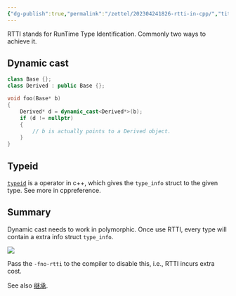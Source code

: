 ```yaml
---
{"dg-publish":true,"permalink":"/zettel/202304241826-rtti-in-cpp/","title":202304241826,"tags":["rtti","dynamic-cast","cpp","typeid"],"created":"2023-04-24T18:26:04+08:00"}
---
```



RTTI stands for RunTime Type Identification. Commonly two ways to achieve it.

Dynamic cast
-----------------------

```cpp
class Base {};
class Derived : public Base {};

void foo(Base* b)
{
    Derived* d = dynamic_cast<Derived*>(b);
    if (d != nullptr)
    {
        // b is actually points to a Derived object.
    }
}
```

Typeid
------------

[`typeid`](https://en.cppreference.com/w/cpp/language/typeid) is a operator in c++, which gives the `type_info` struct to the given type. See more in cppreference.

Summary
-----------------

Dynamic cast needs to work in polymorphic. Once use RTTI, every type will contain a extra info struct `type_info`.

![](http://image.huawei.com/tiny-lts/v1/images/4256f69a6fb173324f88b8c63cc15096_861x325.png)

Pass the `-fno-rtti` to the compiler to disable this, i.e., RTTI incurs extra cost.

See also [继承](../notes/cpp/继承.md).